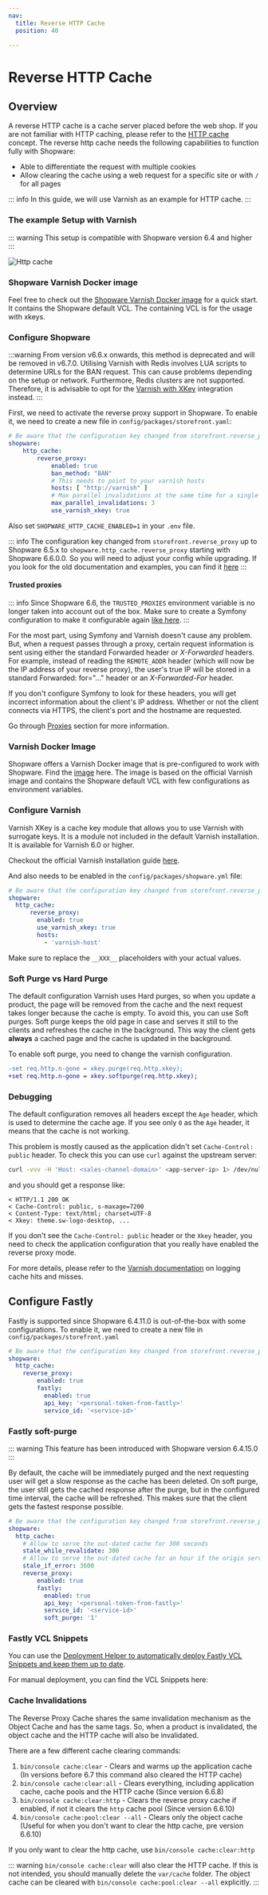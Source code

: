 ```yaml
---
nav:
  title: Reverse HTTP Cache
  position: 40

---
```


# Reverse HTTP Cache

## Overview

A reverse HTTP cache is a cache server placed before the web shop.
If you are not familiar with HTTP caching, please refer to the [HTTP cache](../../../concepts/framework/http_cache) concept.
The reverse http cache needs the following capabilities to function fully with Shopware:

* Able to differentiate the request with multiple cookies
* Allow clearing the cache using a web request for a specific site or with `/` for all pages

::: info
In this guide, we will use Varnish as an example for HTTP cache.
:::

### The example Setup with Varnish

::: warning
This setup is compatible with Shopware version 6.4 and higher
:::

![Http cache](../../../assets/hosting-infrastructure-reverseHttpCache.svg)

### Shopware Varnish Docker image

Feel free to check out the [Shopware Varnish Docker image](https://github.com/shopware/varnish-shopware) for a quick start.
It contains the Shopware default VCL. The containing VCL is for the usage with xkeys.

### Configure Shopware

:::warning
From version v6.6.x onwards, this method is deprecated and will be removed in v6.7.0.
Utilising Varnish with Redis involves LUA scripts to determine URLs for the BAN request.
This can cause problems depending on the setup or network.
Furthermore, Redis clusters are not supported.
Therefore, it is advisable to opt for the [Varnish with XKey](#configure-varnish) integration instead.
:::

First, we need to activate the reverse proxy support in Shopware.
To enable it, we need to create a new file in `config/packages/storefront.yaml`:

```yaml
# Be aware that the configuration key changed from storefront.reverse_proxy to shopware.http_cache.reverse_proxy starting with Shopware 6.6
shopware:
    http_cache:
        reverse_proxy:
            enabled: true
            ban_method: "BAN"
            # This needs to point to your varnish hosts
            hosts: [ "http://varnish" ]
            # Max parallel invalidations at the same time for a single worker
            max_parallel_invalidations: 3
            use_varnish_xkey: true
```

Also set `SHOPWARE_HTTP_CACHE_ENABLED=1` in your `.env` file.

::: info
The configuration key changed from `storefront.reverse_proxy` up to Shopware 6.5.x to `shopware.http_cache.reverse_proxy` starting with Shopware 6.6.0.0.
So you will need to adjust your config while upgrading.
If you look for the old documentation and examples, you can find it [here](https://developer.shopware.com/docs/v6.5/guides/hosting/infrastructure/reverse-http-cache.html)
:::

#### Trusted proxies

::: info
Since Shopware 6.6, the `TRUSTED_PROXIES` environment variable is no longer taken into account out of the box.
Make sure to create a Symfony configuration to make it configurable again [like here](https://github.com/shopware/recipes/blob/main/shopware/docker/0.1/config/packages/trusted_env.yaml).
:::

For the most part, using Symfony and Varnish doesn't cause any problem.
But, when a request passes through a proxy, certain request information is sent using either the standard Forwarded header or *X-Forwarded* headers.
For example, instead of reading the `REMOTE_ADDR` header (which will now be the IP address of your reverse proxy), the user's true IP will be stored in a standard Forwarded: for="..." header or an *X-Forwarded-For* header.

If you don't configure Symfony to look for these headers, you will get incorrect information about the client's IP address.
Whether or not the client connects via HTTPS, the client's port and the hostname are requested.

Go through [Proxies](https://symfony.com/doc/current/deployment/proxies.html) section for more information.

### Varnish Docker Image

Shopware offers a Varnish Docker image that is pre-configured to work with Shopware.
Find the [image](https://github.com/shopware/varnish-shopware) here.
The image is based on the official Varnish image and contains the Shopware default VCL with few configurations as environment variables.

### Configure Varnish

Varnish XKey is a cache key module that allows you to use Varnish with surrogate keys.
It is a module not included in the default Varnish installation.
It is available for Varnish 6.0 or higher.

Checkout the official Varnish installation guide [here](https://github.com/varnish/varnish-modules#installation).

And also needs to be enabled in the `config/packages/shopware.yml` file:

```yaml
# Be aware that the configuration key changed from storefront.reverse_proxy to shopware.http_cache.reverse_proxy starting with Shopware 6.6
shopware:
  http_cache:
      reverse_proxy:
        enabled: true
        use_varnish_xkey: true
        hosts:
          - 'varnish-host'
```

<PageRef page="https://github.com/shopware/varnish-shopware/blob/main/rootfs/etc/varnish/default.vcl" title="Varnish Configuration" target="_blank" />

Make sure to replace the `__XXX__` placeholders with your actual values.

### Soft Purge vs Hard Purge

The default configuration Varnish uses Hard purges, so when you update a product, the page will be removed from the cache and the next request takes longer because the cache is empty.
To avoid this, you can use Soft purges.
Soft purge keeps the old page in case and serves it still to the clients and refreshes the cache in the background.
This way the client gets **always** a cached page and the cache is updated in the background.

To enable soft purge, you need to change the varnish configuration.

```diff
-set req.http.n-gone = xkey.purge(req.http.xkey);
+set req.http.n-gone = xkey.softpurge(req.http.xkey);
```

### Debugging

The default configuration removes all headers except the `Age` header, which is used to determine the cache age.
If you see only `0` as the `Age` header, it means that the cache is not working.

This problem is mostly caused as the application didn't set `Cache-Control: public` header.
To check this you can use `curl` against the upstream server:

```bash
curl -vvv -H 'Host: <sales-channel-domain>' <app-server-ip> 1> /dev/null
```

and you should get a response like:

```text
< HTTP/1.1 200 OK
< Cache-Control: public, s-maxage=7200
< Content-Type: text/html; charset=UTF-8
< Xkey: theme.sw-logo-desktop, ...
```

If you don't see the `Cache-Control: public` header or the `Xkey` header, you need to check the application configuration that you really have enabled the reverse proxy mode.

For more details, please refer to the [Varnish documentation](https://www.varnish-software.com/developers/tutorials/logging-cache-hits-misses-varnish/) on logging cache hits and misses.

## Configure Fastly

Fastly is supported since Shopware 6.4.11.0 is out-of-the-box with some configurations.
To enable it, we need to create a new file in `config/packages/storefront.yaml`

```yaml
# Be aware that the configuration key changed from storefront.reverse_proxy to shopware.http_cache.reverse_proxy starting with Shopware 6.6
shopware:
  http_cache:
    reverse_proxy:
        enabled: true
        fastly:
          enabled: true
          api_key: '<personal-token-from-fastly>'
          service_id: '<service-id>'
```

### Fastly soft-purge

::: warning
This feature has been introduced with Shopware version 6.4.15.0
:::

By default, the cache will be immediately purged and the next requesting user will get a slow response as the cache has been deleted.
On soft purge, the user still gets the cached response after the purge, but in the configured time interval, the cache will be refreshed.
This makes sure that the client gets the fastest response possible.

```yaml
# Be aware that the configuration key changed from storefront.reverse_proxy to shopware.http_cache.reverse_proxy starting with Shopware 6.6
shopware:
  http_cache:
    # Allow to serve the out-dated cache for 300 seconds
    stale_while_revalidate: 300
    # Allow to serve the out-dated cache for an hour if the origin server is offline
    stale_if_error: 3600
    reverse_proxy:
        enabled: true
        fastly:
          enabled: true
          api_key: '<personal-token-from-fastly>'
          service_id: '<service-id>'
          soft_purge: '1'
```

### Fastly VCL Snippets

You can use the [Deployment Helper to automatically deploy Fastly VCL Snippets and keep them up to date](../installation-updates//deployments/deployment-helper.md).

For manual deployment, you can find the VCL Snippets here:

<PageRef page="https://github.com/shopware/recipes/blob/main/shopware/fastly-meta/6.7/config/fastly/deliver/default.vcl" title="vcl_deliver" target="_blank" />

<PageRef page="https://github.com/shopware/recipes/blob/main/shopware/fastly-meta/6.7/config/fastly/fetch/default.vcl" title="vcl_fetch" target="_blank" />

<PageRef page="https://github.com/shopware/recipes/blob/main/shopware/fastly-meta/6.7/config/fastly/hash/default.vcl" title="vcl_hash" target="_blank" />

<PageRef page="https://github.com/shopware/recipes/blob/main/shopware/fastly-meta/6.7/config/fastly/hit/default.vcl" title="vcl_hit" target="_blank" />

<PageRef page="https://github.com/shopware/recipes/blob/main/shopware/fastly-meta/6.7/config/fastly/recv/default.vcl" title="vcl_recv" target="_blank" />

### Cache Invalidations

The Reverse Proxy Cache shares the same invalidation mechanism as the Object Cache and has the same tags.
So, when a product is invalidated, the object cache and the HTTP cache will also be invalidated.

There are a few different cache clearing commands:

1. `bin/console cache:clear` - Clears and warms up the application cache (In versions before 6.7 this command also cleared the HTTP cache)
2. `bin/console cache:clear:all` - Clears everything, including application cache, cache pools and the HTTP cache (Since version 6.6.8)
3. `bin/console cache:clear:http` - Clears the reverse proxy cache if enabled, if not it clears the `http` cache pool (Since version 6.6.10)
4. `bin/console cache:pool:clear --all` - Clears only the object cache (Useful for when you don't want to clear the http cache, pre version 6.6.10)

If you only want to clear the http cache, use `bin/console cache:clear:http`

::: warning
`bin/console cache:clear` will also clear the HTTP cache.
If this is not intended, you should manually delete the `var/cache` folder.
The object cache can be cleared with `bin/console cache:pool:clear --all` explicitly.
:::

